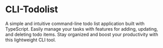 # CLI-Todolist
A simple and intuitive command-line todo list application built with TypeScript. Easily manage your tasks with features for adding, updating, and deleting todo items. Stay organized and boost your productivity with this lightweight CLI tool.
